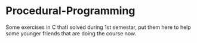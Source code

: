 # Procedural-Programming

Some exercises in C thatI solved during 1st semestar, put them here to help some younger friends that are doing the course now.
